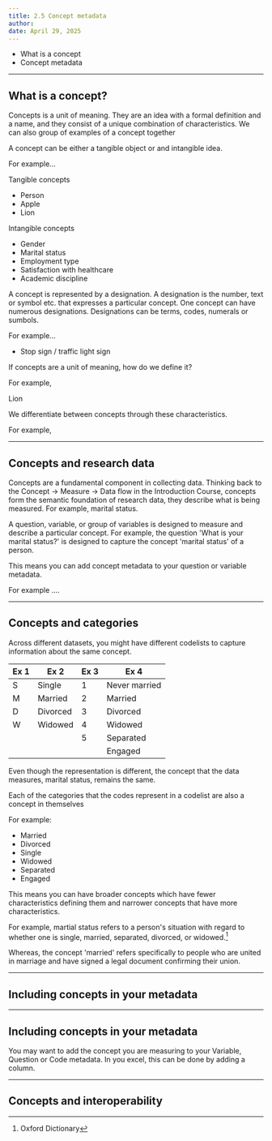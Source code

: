 ```yaml
---
title: 2.5 Concept metadata
author: 
date: April 29, 2025
---
```


- What is a concept
- Concept metadata

---

## What is a concept?

Concepts is a unit of meaning. They are an idea with a formal definition and a name, and they consist of a unique combination of characteristics. We can also group of examples of a concept together


A concept can be either a tangible object or and intangible idea.

For example...

Tangible concepts
- Person
- Apple
- Lion

Intangible concepts
- Gender
- Marital status
- Employment type
- Satisfaction with healthcare
- Academic discipline

A concept is represented by a designation. A designation is the number, text or symbol etc. that expresses a particular concept. One concept can have numerous designations.
Designations can be terms, codes, numerals or sumbols.

For example...
- Stop sign / traffic light sign 


If concepts are a unit of meaning, how do we define it?

For example, 

Lion 


We differentiate between concepts through these characteristics. 

For example,




---

## Concepts and research data

Concepts are a fundamental component in collecting data. Thinking back to the Concept -> Measure -> Data flow in the Introduction Course, concepts form the semantic foundation of research data, they describe what is being measured. For example, marital status.

A question, variable, or group of variables is designed to measure and describe a particular concept. For example, the question 'What is your marital status?' is designed to capture the concept 'marital status' of a person.

This means you can add concept metadata to your question or variable metadata.

For example ....

---

## Concepts and categories


Across different datasets, you might have different codelists to capture information about the same concept.

| Ex 1 | Ex 2      | Ex 3   | Ex 4              |
|------|-----------|--------|-------------------|
|   S  | Single    | 1      | Never married     | 
|   M  | Married   | 2      | Married           | 
|   D  | Divorced  | 3      | Divorced          | 
|   W  | Widowed   | 4      | Widowed           | 
|      |           | 5      | Separated         | 
|      |           |        | Engaged           | 



Even though the representation is different, the concept that the data measures, marital status, remains the same.

Each of the categories that the codes represent in a codelist are also a concept in themselves

For example:
- Married
- Divorced
- Single
- Widowed
- Separated
- Engaged

This means you can have broader concepts which have fewer characteristics defining them and narrower concepts that have more characteristics.

For example, martial status refers to a person's situation with regard to whether one is single, married, separated, divorced, or widowed.[^1]

Whereas, the concept 'married' refers specifically to people who are united in marriage and have signed a legal document confirming their union.

[^1]: Oxford Dictionary 

---
## Including concepts in your metadata


---

## Including concepts in your metadata

You may want to add the concept you are measuring to your Variable, Question or Code metadata. 
In you excel, this can be done by adding a column.

---

## Concepts and interoperability







